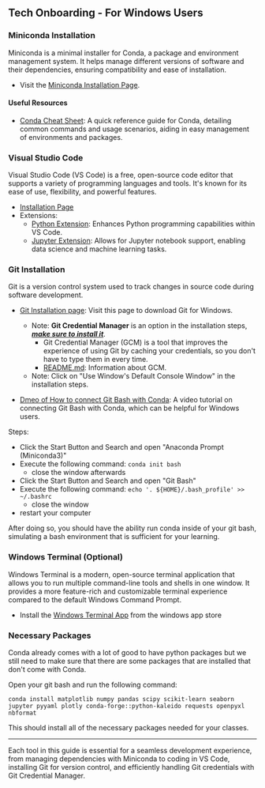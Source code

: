 ## Tech Onboarding - For Windows Users

### Miniconda Installation
Miniconda is a minimal installer for Conda, a package and environment management system. It helps manage different versions of software and their dependencies, ensuring compatibility and ease of installation.

- Visit the [Miniconda Installation Page](https://docs.conda.io/projects/miniconda/en/latest/index.html).

#### Useful Resources
- [Conda Cheat Sheet](https://conda.io/projects/conda/en/latest/user-guide/cheatsheet.html): A quick reference guide for Conda, detailing common commands and usage scenarios, aiding in easy management of environments and packages.

### Visual Studio Code
Visual Studio Code (VS Code) is a free, open-source code editor that supports a variety of programming languages and tools. It's known for its ease of use, flexibility, and powerful features.

- [Installation Page](https://code.visualstudio.com)
- Extensions:
  - [Python Extension](https://marketplace.visualstudio.com/items?itemName=ms-python.python): Enhances Python programming capabilities within VS Code.
  - [Jupyter Extension](https://marketplace.visualstudio.com/items?itemName=ms-toolsai.jupyter): Allows for Jupyter notebook support, enabling data science and machine learning tasks.

### Git Installation
Git is a version control system used to track changes in source code during software development.

- [Git Installation page](https://git-scm.com/download/win): Visit this page to download Git for Windows.
  - Note: **Git Credential Manager** is an option in the installation steps, <u>***make sure to install it***</u>.
    - Git Credential Manager (GCM) is a tool that improves the experience of using Git by caching your credentials, so you don't have to type them in every time.
    - [README.md](https://github.com/git-ecosystem/git-credential-manager/blob/main/README.md): Information about GCM.
  - Note: Click on "Use Window's Default Console Window" in the installation steps.

- [Dmeo of How to connect Git Bash with Conda](https://www.youtube.com/watch?v=M33oOq-c60s): A video tutorial on connecting Git Bash with Conda, which can be helpful for Windows users.

Steps:
* Click the Start Button and Search and open "Anaconda Prompt (Miniconda3)" 
* Execute the following command: `conda init bash`
    * close the window afterwards
* Click the Start Button and Search and open "Git Bash"
* Execute the following command: `echo '. ${HOME}/.bash_profile' >> ~/.bashrc`
    * close the window
* restart your computer

After doing so, you should have the ability run conda inside of your git bash, simulating a bash environment that is sufficient for your learning.

### Windows Terminal (Optional)
Windows Terminal is a modern, open-source terminal application that allows you to run multiple command-line tools and shells in one window. It provides a more feature-rich and customizable terminal experience compared to the default Windows Command Prompt.

* Install the [Windows Terminal App](https://apps.microsoft.com/detail/9N0DX20HK701?hl=en-us&gl=US) from the windows app store

### Necessary Packages
Conda already comes with a lot of good to have python packages but we still need to make sure that there are some packages that are installed that don't come with Conda.

Open your git bash and run the following command:
```
conda install matplotlib numpy pandas scipy scikit-learn seaborn jupyter pyyaml plotly conda-forge::python-kaleido requests openpyxl nbformat
```

This should install all of the necessary packages needed for your classes.

---

Each tool in this guide is essential for a seamless development experience, from managing dependencies with Miniconda to coding in VS Code, installing Git for version control, and efficiently handling Git credentials with Git Credential Manager.